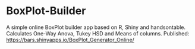 # BoxPlot-Builder
A simple online BoxPlot builder app based on R, Shiny and handsontable. Calculates One-Way Anova, Tukey HSD and Means of columns.
Published: https://bars.shinyapps.io/BoxPlot_Generator_Online/
